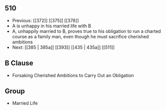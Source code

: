 ## 510
- Previous: [[372]] [[375]] [[378]] 
- A is unhappy in his married life with B
- A, unhappily married to B, proves true to his obligation to run a charted course as a family man, even though he must sacrifice cherished ambitions
- Next: [[385 | 385a]] [[393]] [[435 | 435a]] [[511]] 

## B Clause
- Forsaking Cherished Ambitions to Carry Out an Obligation

## Group
- Married Life

